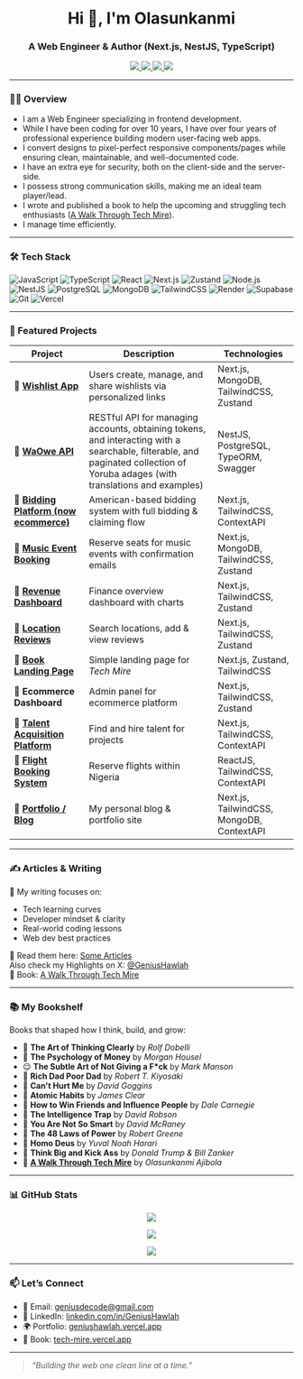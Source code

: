 <h1 align="center">Hi 👋, I'm Olasunkanmi</h1>
<h3 align="center">A Web Engineer & Author (Next.js, NestJS, TypeScript)</h3>

<p align="center">
  <a href="https://geniushawlah.vercel.app" target="_blank">
    <img src="https://img.shields.io/badge/🌐 Portfolio-black?style=for-the-badge&logo=vercel&logoColor=white" />
  </a>
  <a href="mailto:geniusdecode@gmail.com">
    <img src="https://img.shields.io/badge/✉️ Email-EA4335?style=for-the-badge&logo=gmail&logoColor=white" />
  </a>
  <a href="https://linkedin.com/in/GeniusHawlah" target="_blank">
    <img src="https://img.shields.io/badge/💼 LinkedIn-0077B5?style=for-the-badge&logo=linkedin&logoColor=white" />
  </a>
  <a href="https://x.com/GeniusHawlah" target="_blank">
    <img src="https://img.shields.io/badge/📍 X Bio-000000?style=for-the-badge&logo=twitter&logoColor=white" />
  </a>
</p>

---

### 👨‍💻 Overview

- I am a Web Engineer specializing in frontend development.  
- While I have been coding for over 10 years, I have over four years of professional experience building modern user-facing web apps.  
- I convert designs to pixel-perfect responsive components/pages while ensuring clean, maintainable, and well-documented code. 
- I have an extra eye for security, both on the client-side and the server-side.  
- I possess strong communication skills, making me an ideal team player/lead.  
- I wrote and published a book to help the upcoming and struggling tech enthusiasts ([A Walk Through Tech Mire](https://selar.co/7w3352)).  
- I manage time efficiently.  



---

### 🛠 Tech Stack

![JavaScript](https://img.shields.io/badge/-JavaScript-black?style=flat-square&logo=javascript)
![TypeScript](https://img.shields.io/badge/-TypeScript-007ACC?style=flat-square&logo=typescript)
![React](https://img.shields.io/badge/-React-black?style=flat-square&logo=react)
![Next.js](https://img.shields.io/badge/-Next.js-black?style=flat-square&logo=next.js)
![Zustand](https://img.shields.io/badge/-Zustand-764ABC?style=flat-square&logo=zustand)
![Node.js](https://img.shields.io/badge/-Node.js-black?style=flat-square&logo=node.js)
![NestJS](https://img.shields.io/badge/-NestJS-E0234E?style=flat-square&logo=nestjs)
![PostgreSQL](https://img.shields.io/badge/-PostgreSQL-336791?style=flat-square&logo=postgresql)
![MongoDB](https://img.shields.io/badge/-MongoDB-4EA94B?style=flat-square&logo=mongodb)
![TailwindCSS](https://img.shields.io/badge/-TailwindCSS-06B6D4?style=flat-square&logo=tailwindcss)
![Render](https://img.shields.io/badge/-Render-000?style=flat-square&logo=render)
![Supabase](https://img.shields.io/badge/-Supabase-3ECF8E?style=flat-square&logo=supabase)
![Git](https://img.shields.io/badge/-Git-F05032?style=flat-square&logo=git)
![Vercel](https://img.shields.io/badge/-Vercel-black?style=flat-square&logo=vercel)


---

### 🚧 Featured Projects

| Project | Description | Technologies |
|--------|-------------|--------------|
| 🔹 [**Wishlist App**](https://maiwishlist.vercel.app/) | Users create, manage, and share wishlists via personalized links | Next.js, MongoDB, TailwindCSS, Zustand |
| 🔹 [**WaOwe API**](https://waowe.onrender.com/api) | RESTful API for managing accounts, obtaining tokens, and interacting with a searchable, filterable, and paginated collection of Yoruba adages (with translations and examples) | NestJS, PostgreSQL, TypeORM, Swagger |
| 🔹 [**Bidding Platform (now ecommerce)**](https://www.bidclover.com/) | American-based bidding system with full bidding & claiming flow | Next.js, TailwindCSS, ContextAPI |
| 🔹 [**Music Event Booking**](https://fobework-music-event-booking.vercel.app/) | Reserve seats for music events with confirmation emails | Next.js, MongoDB, TailwindCSS, Zustand |
| 🔹 [**Revenue Dashboard**](https://mainstack-revenue-filter.vercel.app/) | Finance overview dashboard with charts | Next.js, TailwindCSS, Zustand |
| 🔹 [**Location Reviews**](https://spotta-reviews.vercel.app/) | Search locations, add & view reviews | Next.js, TailwindCSS, Zustand |
| 🔹 [**Book Landing Page**](https://tech-mire.vercel.app/) | Simple landing page for *Tech Mire* | Next.js, Zustand, TailwindCSS |
| 🔹 **Ecommerce Dashboard** | Admin panel for ecommerce platform | Next.js, TailwindCSS, Zustand |
| 🔹 [**Talent Acquisition Platform**](https://www.codesandcogs.com/) | Find and hire talent for projects | Next.js, TailwindCSS, ContextAPI |
| 🔹 [**Flight Booking System**](https://desunair.com/) | Reserve flights within Nigeria | ReactJS, TailwindCSS, ContextAPI |
| 🔹 [**Portfolio / Blog**](https://geniushawlah.vercel.app/) | My personal blog & portfolio site | Next.js, TailwindCSS, MongoDB, ContextAPI |


---

### ✍️ Articles & Writing

📖 My writing focuses on:
- Tech learning curves
- Developer mindset & clarity
- Real-world coding lessons
- Web dev best practices

📝 Read them here: [Some Articles](https://geniushawlah.vercel.app/#featured-articles)  
Also check my Highlights on X: [@GeniusHawlah](https://x.com/GeniusHawlah)  
📘 Book: [A Walk Through Tech Mire](https://tech-mire.vercel.app)

---

### 📚 My Bookshelf

Books that shaped how I think, build, and grow:

- 🧠 **The Art of Thinking Clearly** by *Rolf Dobelli*  
- 💸 **The Psychology of Money** by *Morgan Housel*  
- 😌 **The Subtle Art of Not Giving a F*ck** by *Mark Manson*  
- 🏦 **Rich Dad Poor Dad** by *Robert T. Kiyosaki*  
- 💪 **Can't Hurt Me** by *David Goggins*  
- 🔁 **Atomic Habits** by *James Clear*  
- 🤝 **How to Win Friends and Influence People** by *Dale Carnegie*  
- 🧠 **The Intelligence Trap** by *David Robson*  
- 🧩 **You Are Not So Smart** by *David McRaney*  
- 👑 **The 48 Laws of Power** by *Robert Greene*  
- 🔮 **Homo Deus** by *Yuval Noah Harari*  
- 💼 **Think Big and Kick Ass** by *Donald Trump & Bill Zanker*  
- 📘 [**A Walk Through Tech Mire**](https://tech-mire.vercel.app) by *Olasunkanmi Ajibola*  


---

### 📊 GitHub Stats

<p align="center">
  <img src="https://github-readme-stats.vercel.app/api?username=GeniusHawlah&show_icons=true&theme=tokyonight" />
</p>
<p align="center">
  <img src="https://github-readme-streak-stats.herokuapp.com/?user=GeniusHawlah&theme=tokyonight" />
</p>
<p align="center">
  <img src="https://github-readme-stats.vercel.app/api/top-langs/?username=GeniusHawlah&layout=compact&theme=tokyonight" />
</p>

---

### 📫 Let’s Connect

- 📩 Email: [geniusdecode@gmail.com](mailto:geniusdecode@gmail.com)  
- 💼 LinkedIn: [linkedin.com/in/GeniusHawlah](https://linkedin.com/in/GeniusHawlah)  
- 🌍 Portfolio: [geniushawlah.vercel.app](https://geniushawlah.vercel.app)  
- 📘 Book: [tech-mire.vercel.app](https://tech-mire.vercel.app)

---

> _“Building the web one clean line at a time.”_
